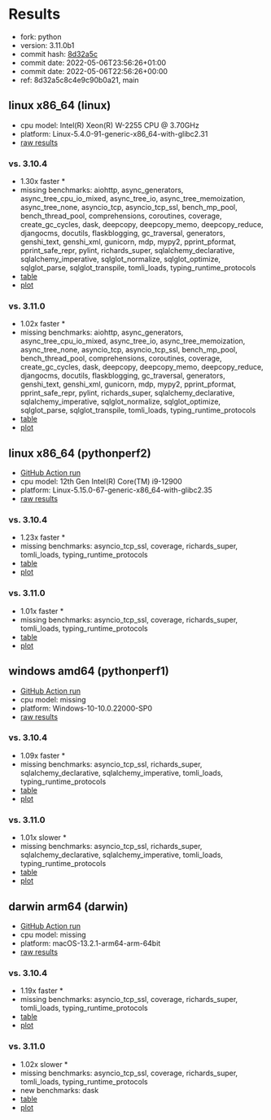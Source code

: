 # Results

- fork: python
- version: 3.11.0b1
- commit hash: [8d32a5c](https://github.com/python/cpython/commit/8d32a5c)
- commit date: 2022-05-06T23:56:26+01:00
- commit date: 2022-05-06T22:56:26+00:00
- ref: 8d32a5c8c4e9c90b0a21, main

## linux x86_64 (linux)

- cpu model: Intel(R) Xeon(R) W-2255 CPU @ 3.70GHz
- platform: Linux-5.4.0-91-generic-x86_64-with-glibc2.31
- [raw results](bm-20220506-linux-x86_64-python-main-3.11.0b1-8d32a5c.json)

### vs. 3.10.4

- 1.30x faster \*
- missing benchmarks: aiohttp, async_generators, async_tree_cpu_io_mixed, async_tree_io, async_tree_memoization, async_tree_none, asyncio_tcp, asyncio_tcp_ssl, bench_mp_pool, bench_thread_pool, comprehensions, coroutines, coverage, create_gc_cycles, dask, deepcopy, deepcopy_memo, deepcopy_reduce, djangocms, docutils, flaskblogging, gc_traversal, generators, genshi_text, genshi_xml, gunicorn, mdp, mypy2, pprint_pformat, pprint_safe_repr, pylint, richards_super, sqlalchemy_declarative, sqlalchemy_imperative, sqlglot_normalize, sqlglot_optimize, sqlglot_parse, sqlglot_transpile, tomli_loads, typing_runtime_protocols
- [table](bm-20220506-linux-x86_64-python-main-3.11.0b1-8d32a5c-vs-3.10.4.md)
- [plot](bm-20220506-linux-x86_64-python-main-3.11.0b1-8d32a5c-vs-3.10.4.png)

### vs. 3.11.0

- 1.02x faster \*
- missing benchmarks: aiohttp, async_generators, async_tree_cpu_io_mixed, async_tree_io, async_tree_memoization, async_tree_none, asyncio_tcp, asyncio_tcp_ssl, bench_mp_pool, bench_thread_pool, comprehensions, coroutines, coverage, create_gc_cycles, dask, deepcopy, deepcopy_memo, deepcopy_reduce, djangocms, docutils, flaskblogging, gc_traversal, generators, genshi_text, genshi_xml, gunicorn, mdp, mypy2, pprint_pformat, pprint_safe_repr, pylint, richards_super, sqlalchemy_declarative, sqlalchemy_imperative, sqlglot_normalize, sqlglot_optimize, sqlglot_parse, sqlglot_transpile, tomli_loads, typing_runtime_protocols
- [table](bm-20220506-linux-x86_64-python-main-3.11.0b1-8d32a5c-vs-3.11.0.md)
- [plot](bm-20220506-linux-x86_64-python-main-3.11.0b1-8d32a5c-vs-3.11.0.png)

## linux x86_64 (pythonperf2)

- [GitHub Action run](https://github.com/faster-cpython/benchmarking/actions/runs/4513535796)
- cpu model: 12th Gen Intel(R) Core(TM) i9-12900
- platform: Linux-5.15.0-67-generic-x86_64-with-glibc2.35
- [raw results](bm-20220506-pythonperf2-x86_64-python-8d32a5c8c4e9c90b0a21-3.11.0b1-8d32a5c.json)

### vs. 3.10.4

- 1.23x faster \*
- missing benchmarks: asyncio_tcp_ssl, coverage, richards_super, tomli_loads, typing_runtime_protocols
- [table](bm-20220506-pythonperf2-x86_64-python-8d32a5c8c4e9c90b0a21-3.11.0b1-8d32a5c-vs-3.10.4.md)
- [plot](bm-20220506-pythonperf2-x86_64-python-8d32a5c8c4e9c90b0a21-3.11.0b1-8d32a5c-vs-3.10.4.png)

### vs. 3.11.0

- 1.01x faster \*
- missing benchmarks: asyncio_tcp_ssl, coverage, richards_super, tomli_loads, typing_runtime_protocols
- [table](bm-20220506-pythonperf2-x86_64-python-8d32a5c8c4e9c90b0a21-3.11.0b1-8d32a5c-vs-3.11.0.md)
- [plot](bm-20220506-pythonperf2-x86_64-python-8d32a5c8c4e9c90b0a21-3.11.0b1-8d32a5c-vs-3.11.0.png)

## windows amd64 (pythonperf1)

- [GitHub Action run](https://github.com/faster-cpython/benchmarking/actions/runs/4483411100)
- cpu model: missing
- platform: Windows-10-10.0.22000-SP0
- [raw results](bm-20220506-pythonperf1-amd64-python-8d32a5c8c4e9c90b0a21-3.11.0b1-8d32a5c.json)

### vs. 3.10.4

- 1.09x faster \*
- missing benchmarks: asyncio_tcp_ssl, richards_super, sqlalchemy_declarative, sqlalchemy_imperative, tomli_loads, typing_runtime_protocols
- [table](bm-20220506-pythonperf1-amd64-python-8d32a5c8c4e9c90b0a21-3.11.0b1-8d32a5c-vs-3.10.4.md)
- [plot](bm-20220506-pythonperf1-amd64-python-8d32a5c8c4e9c90b0a21-3.11.0b1-8d32a5c-vs-3.10.4.png)

### vs. 3.11.0

- 1.01x slower \*
- missing benchmarks: asyncio_tcp_ssl, richards_super, sqlalchemy_declarative, sqlalchemy_imperative, tomli_loads, typing_runtime_protocols
- [table](bm-20220506-pythonperf1-amd64-python-8d32a5c8c4e9c90b0a21-3.11.0b1-8d32a5c-vs-3.11.0.md)
- [plot](bm-20220506-pythonperf1-amd64-python-8d32a5c8c4e9c90b0a21-3.11.0b1-8d32a5c-vs-3.11.0.png)

## darwin arm64 (darwin)

- [GitHub Action run](https://github.com/faster-cpython/benchmarking/actions/runs/4494503699)
- cpu model: missing
- platform: macOS-13.2.1-arm64-arm-64bit
- [raw results](bm-20220506-darwin-arm64-python-8d32a5c8c4e9c90b0a21-3.11.0b1-8d32a5c.json)

### vs. 3.10.4

- 1.19x faster \*
- missing benchmarks: asyncio_tcp_ssl, coverage, richards_super, tomli_loads, typing_runtime_protocols
- [table](bm-20220506-darwin-arm64-python-8d32a5c8c4e9c90b0a21-3.11.0b1-8d32a5c-vs-3.10.4.md)
- [plot](bm-20220506-darwin-arm64-python-8d32a5c8c4e9c90b0a21-3.11.0b1-8d32a5c-vs-3.10.4.png)

### vs. 3.11.0

- 1.02x slower \*
- missing benchmarks: asyncio_tcp_ssl, coverage, richards_super, tomli_loads, typing_runtime_protocols
- new benchmarks: dask
- [table](bm-20220506-darwin-arm64-python-8d32a5c8c4e9c90b0a21-3.11.0b1-8d32a5c-vs-3.11.0.md)
- [plot](bm-20220506-darwin-arm64-python-8d32a5c8c4e9c90b0a21-3.11.0b1-8d32a5c-vs-3.11.0.png)

